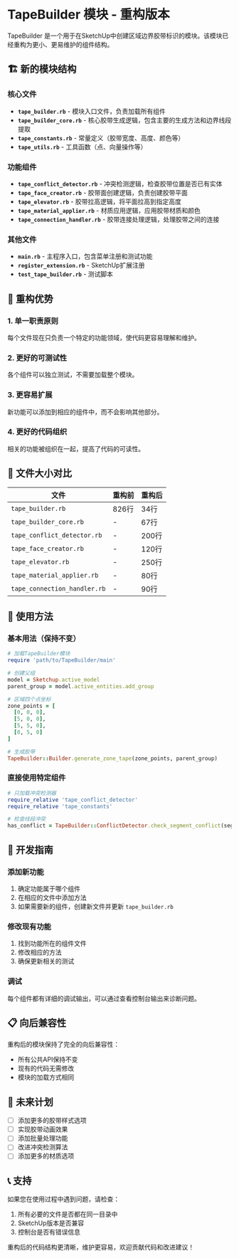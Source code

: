 # TapeBuilder 模块 - 重构版本

TapeBuilder 是一个用于在SketchUp中创建区域边界胶带标识的模块。该模块已经重构为更小、更易维护的组件结构。

## 🏗️ 新的模块结构

### 核心文件
- **`tape_builder.rb`** - 模块入口文件，负责加载所有组件
- **`tape_builder_core.rb`** - 核心胶带生成逻辑，包含主要的生成方法和边界线段提取
- **`tape_constants.rb`** - 常量定义（胶带宽度、高度、颜色等）
- **`tape_utils.rb`** - 工具函数（点、向量操作等）

### 功能组件
- **`tape_conflict_detector.rb`** - 冲突检测逻辑，检查胶带位置是否已有实体
- **`tape_face_creator.rb`** - 胶带面创建逻辑，负责创建胶带平面
- **`tape_elevator.rb`** - 胶带拉高逻辑，将平面拉高到指定高度
- **`tape_material_applier.rb`** - 材质应用逻辑，应用胶带材质和颜色
- **`tape_connection_handler.rb`** - 胶带连接处理逻辑，处理胶带之间的连接

### 其他文件
- **`main.rb`** - 主程序入口，包含菜单注册和测试功能
- **`register_extension.rb`** - SketchUp扩展注册
- **`test_tape_builder.rb`** - 测试脚本

## 🔄 重构优势

### 1. 单一职责原则
每个文件现在只负责一个特定的功能领域，使代码更容易理解和维护。

### 2. 更好的可测试性
各个组件可以独立测试，不需要加载整个模块。

### 3. 更容易扩展
新功能可以添加到相应的组件中，而不会影响其他部分。

### 4. 更好的代码组织
相关的功能被组织在一起，提高了代码的可读性。

## 📁 文件大小对比

| 文件 | 重构前 | 重构后 |
|------|--------|--------|
| `tape_builder.rb` | 826行 | 34行 |
| `tape_builder_core.rb` | - | 67行 |
| `tape_conflict_detector.rb` | - | 200行 |
| `tape_face_creator.rb` | - | 120行 |
| `tape_elevator.rb` | - | 250行 |
| `tape_material_applier.rb` | - | 80行 |
| `tape_connection_handler.rb` | - | 90行 |

## 🚀 使用方法

### 基本用法（保持不变）
```ruby
# 加载TapeBuilder模块
require 'path/to/TapeBuilder/main'

# 创建父组
model = Sketchup.active_model
parent_group = model.active_entities.add_group

# 区域四个点坐标
zone_points = [
  [0, 0, 0],
  [5, 0, 0],
  [5, 5, 0],
  [0, 5, 0]
]

# 生成胶带
TapeBuilder::Builder.generate_zone_tape(zone_points, parent_group)
```

### 直接使用特定组件
```ruby
# 只加载冲突检测器
require_relative 'tape_conflict_detector'
require_relative 'tape_constants'

# 检查线段冲突
has_conflict = TapeBuilder::ConflictDetector.check_segment_conflict(segment, width, parent_group)
```

## 🔧 开发指南

### 添加新功能
1. 确定功能属于哪个组件
2. 在相应的文件中添加方法
3. 如果需要新的组件，创建新文件并更新 `tape_builder.rb`

### 修改现有功能
1. 找到功能所在的组件文件
2. 修改相应的方法
3. 确保更新相关的测试

### 调试
每个组件都有详细的调试输出，可以通过查看控制台输出来诊断问题。

## 📋 向后兼容性

重构后的模块保持了完全的向后兼容性：
- 所有公共API保持不变
- 现有的代码无需修改
- 模块的加载方式相同

## 🎯 未来计划

- [ ] 添加更多的胶带样式选项
- [ ] 实现胶带动画效果
- [ ] 添加批量处理功能
- [ ] 改进冲突检测算法
- [ ] 添加更多的材质选项

## 📞 支持

如果您在使用过程中遇到问题，请检查：
1. 所有必要的文件是否都在同一目录中
2. SketchUp版本是否兼容
3. 控制台是否有错误信息

重构后的代码结构更清晰，维护更容易，欢迎贡献代码和改进建议！ 